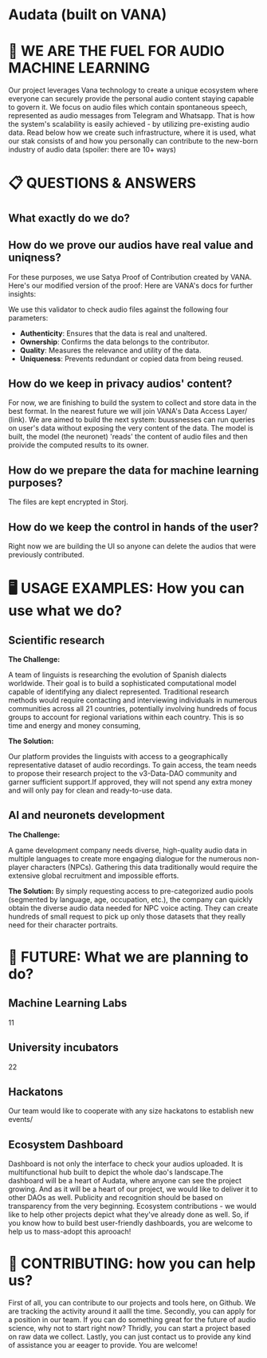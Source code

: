 # Audata (built on VANA)

# 🚀 WE ARE THE FUEL FOR AUDIO MACHINE LEARNING
Our project leverages Vana technology to create a unique ecosystem where everyone can securely provide the personal audio content staying capable to govern it. We focus on audio files which contain spontaneous speech, represented as audio messages from Telegram and Whatsapp. That is how the system's scalability is easily achieved - by utilizing pre-existing audio data. Read below how we create such infrastructure, where it is used, what our stak consists of and how you personally can contribute to the new-born industry of audio data (spoiler: there are 10+ ways)

# 📋 QUESTIONS & ANSWERS
What exactly do we do?
---

How do we prove our audios have real value and uniqness? 
---
For these purposes, we use Satya Proof of Contribution created by VANA.
Here's our modified version of the proof:
Here are VANA's docs for further insights:

We use this validator to check audio files against the following four parameters:

+ **Authenticity**: Ensures that the data is real and unaltered.
+ **Ownership**: Confirms the data belongs to the contributor.
+ **Quality**: Measures the relevance and utility of the data.
+ **Uniqueness**: Prevents redundant or copied data from being reused.

How do we keep in privacy audios' content?
---
For now, we are finishing to build the system to collect and store data in the best format. In the nearest future we will join VANA's Data Access Layer/ (link). 
We are aimed to build the next system: buussnesses can run queries on user's data without exposing the very content of the data. The model is built, the model (the neuronet) 'reads' the content of audio files and then proivide the computed results to its owner. 

How do we prepare the data for machine learning purposes?
---
The files are kept encrypted in Storj. 

How do we keep the control in hands of the user?
---
Right now we are building the UI so anyone can delete the audios that were previously contributed. 


# 🖥️ USAGE EXAMPLES: How you can use what we do?
Scientific research
---
**The Challenge:**

A team of linguists is researching the evolution of Spanish dialects worldwide. Their goal is to build a sophisticated computational model capable of identifying any dialect represented. Traditional research methods would require contacting and interviewing individuals in numerous communities across all 21 countries, potentially involving hundreds of focus groups to account for regional variations within each country. This is so time and energy and money consuming,

**The Solution:**

Our platform provides the linguists with access to a geographically representative dataset of audio recordings. To gain access, the team needs to propose their research project to the v3-Data-DAO community and garner sufficient support.If approved, they will not spend any extra money and will only pay for clean and ready-to-use data.

AI and neuronets development
---
**The Challenge:**

A game development company needs diverse, high-quality audio data in multiple languages to create more engaging dialogue for the numerous non-player characters (NPCs). Gathering this data traditionally would require the extensive global recruitment and impossible efforts.

**The Solution:**
By simply requesting access to pre-categorized audio pools (segmented by language, age, occupation, etc.), the company can quickly obtain the diverse audio data needed for NPC voice acting. They can create hundreds of small request to pick up only those datasets that they really need for their character portraits.

# 🌟 FUTURE: What we are planning to do?
Machine Learning Labs
---
11

University incubators
---
22

Hackatons
---
Our team would like to cooperate with any size hackatons to establish new events/

Ecosystem Dashboard
---
Dashboard is not only the interface to check your audios uploaded. It is multifunctional hub built to depict the whole dao's landscape.The dashboard will be a heart of Audata, where anyone can see the project growing. And as it will be a heart of our project, we would like to deliver it to other DAOs as well. Publicity and recognition should be based on transparency from the very beginning. Ecosystem contributions - we would like to help other projects depict what they've already done as well. So, if you know how to build best user-friendly dashboards, you are welcome to help us to mass-adopt this aprooach! 


# 🤝 CONTRIBUTING: how you can help us?
First of all, you can contribute to our projects and tools here, on Github. We are tracking the activity around it aalll the time. 
Secondly, you can apply for a position in our team. If you can do something great for the future of audio science, why not to start right now? 
Thridly, you can start a project based on raw data we collect.
Lastly, you can just contact us to provide any kind of assistance you ar eeager to provide. You are welcome! 
